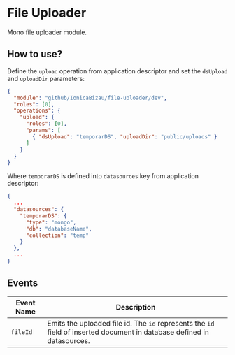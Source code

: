 File Uploader
=============

Mono file uploader module.

## How to use?

Define the `upload` operation from application descriptor and set the `dsUpload` and `uploadDir` parameters:


```JSON
{
  "module": "github/IonicaBizau/file-uploader/dev",
  "roles": [0],
  "operations": {
    "upload": {
      "roles": [0],
      "params": [
        { "dsUpload": "temporarDS", "uploadDir": "public/uploads" }
      ]
    }
  }
}
```

Where `temporarDS` is defined into `datasources` key from application descriptor:

```JSON
{
  ...
  "datasources": {
    "temporarDS": {
      "type": "mongo",
      "db": "databaseName",
      "collection": "temp"
    }
  },
  ...
}
```

## Events

<table>
  <thead>
    <tr>
      <th>Event Name</th>
      <th>Description</th>
    </tr>
  </thead>
  <tbody>
    <tr>
      <td><code>fileId</code></td>
      <td>Emits the uploaded file id. The <code>id</code> represents the <code>id</code> field of inserted document in database defined in datasources.</td>
    </tr>
  </tbody>
</table>
